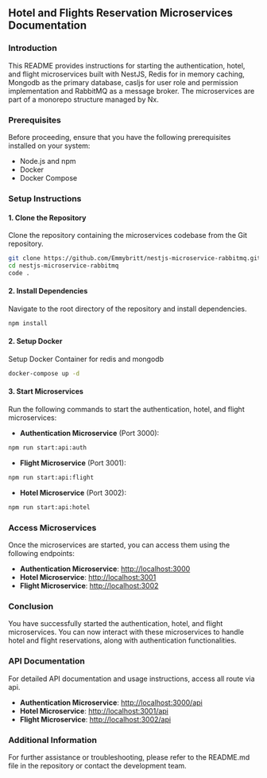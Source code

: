 ## Hotel and Flights Reservation Microservices Documentation

### Introduction

This README provides instructions for starting the authentication, hotel, and flight microservices built with NestJS, Redis for in memory caching, Mongodb as the primary database, casljs for user role and permission implementation and RabbitMQ as a message broker. The microservices are part of a monorepo structure managed by Nx.

### Prerequisites

Before proceeding, ensure that you have the following prerequisites installed on your system:

- Node.js and npm
- Docker
- Docker Compose

### Setup Instructions

#### 1. Clone the Repository

Clone the repository containing the microservices codebase from the Git repository.

```bash
git clone https://github.com/Emmybritt/nestjs-microservice-rabbitmq.git
cd nestjs-microservice-rabbitmq
code .
```

#### 2. Install Dependencies

Navigate to the root directory of the repository and install dependencies.

```bash
npm install
```

#### 2. Setup Docker

Setup Docker Container for redis and mongodb

```bash
docker-compose up -d
```

#### 3. Start Microservices

Run the following commands to start the authentication, hotel, and flight microservices:

- **Authentication Microservice** (Port 3000):

```bash
npm run start:api:auth
```

- **Flight Microservice** (Port 3001):

```bash
npm run start:api:flight
```

- **Hotel Microservice** (Port 3002):

```bash
npm run start:api:hotel
```

### Access Microservices

Once the microservices are started, you can access them using the following endpoints:

- **Authentication Microservice**: [http://localhost:3000](http://localhost:3000)
- **Hotel Microservice**: [http://localhost:3001](http://localhost:3001)
- **Flight Microservice**: [http://localhost:3002](http://localhost:3002)

### Conclusion

You have successfully started the authentication, hotel, and flight microservices. You can now interact with these microservices to handle hotel and flight reservations, along with authentication functionalities.

### API Documentation

For detailed API documentation and usage instructions, access all route via api.

- **Authentication Microservice**: [http://localhost:3000/api](http://localhost:3000/api)
- **Hotel Microservice**: [http://localhost:3001/api](http://localhost:3001/api)
- **Flight Microservice**: [http://localhost:3002/api](http://localhost:3002/api)

### Additional Information

For further assistance or troubleshooting, please refer to the README.md file in the repository or contact the development team.
